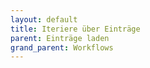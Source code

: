 ```yaml
---
layout: default
title: Iteriere über Einträge
parent: Einträge laden
grand_parent: Workflows
---
```

